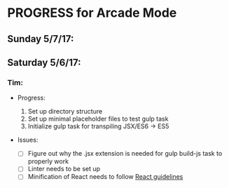 # PROGRESS for Arcade Mode

## Sunday 5/7/17: 

## Saturday 5/6/17:
### Tim:
  - Progress:
    1. Set up directory structure
    2. Set up minimal placeholder files to test gulp task
    3. Initialize gulp task for transpiling JSX/ES6 -> ES5

  - Issues:
    - [ ] Figure out why the .jsx extension is needed for gulp build-js task to properly work
    - [ ] Linter needs to be set up
    - [ ] Minification of React needs to follow [React guidelines](https://fb.me/react-minification)
